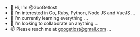 - 👋 Hi, I’m @GooGetlost
- 👀 I’m interested in Go, Ruby, Python, Node JS and VueJS ...
- 🌱 I’m currently learning everything ...
- 💞️ I’m looking to collaborate on anything ...
- 📫 Please reach me at googetlost@gmail.com ...

<!---
GooGetlost/GooGetlost is a ✨ special ✨ repository because its `README.md` (this file) appears on your GitHub profile.
You can click the Preview link to take a look at your changes.
--->
